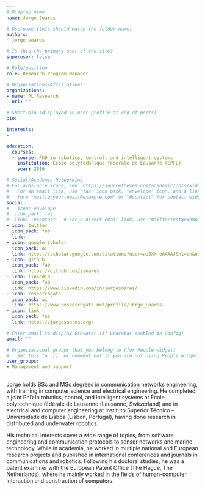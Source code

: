 ```yaml
---
# Display name
name: Jorge Soares

# Username (this should match the folder name)
authors:
- jorge-soares

# Is this the primary user of the site?
superuser: false

# Role/position
role: Research Program Manager

# Organizations/Affiliations
organizations:
- name: PL Research
  url: ""

# Short bio (displayed in user profile at end of posts)
bio:

interests:
-

education:
  courses:
  - course: PhD in robotics, control, and intelligent systems
    institution: École polytechnique fédérale de Lausanne (EPFL)
    year: 2016

# Social/Academic Networking
# For available icons, see: https://sourcethemes.com/academic/docs/widgets/#icons
#   For an email link, use "fas" icon pack, "envelope" icon, and a link in the
#   form "mailto:your-email@example.com" or "#contact" for contact widget.
social:
# - icon: envelope
#  icon_pack: fas
#  link: '#contact'  # For a direct email link, use "mailto:test@example.org".
- icon: twitter
  icon_pack: fab
  link:
- icon: google-scholar
  icon_pack: ai
  link: https://scholar.google.com/citations?user=wU5XX-oAAAAJ&hl=en&oi=sra
- icon: github
  icon_pack: fab
  link: https://github.com/jsoares
- icon: linkedin
  icon_pack: fab
  link: https://www.linkedin.com/in/jorgesoares/
- icon: researchgate
  icon_pack: ai
  link: https://www.researchgate.net/profile/Jorge_Soares
- icon: link
  icon_pack: fas
  link: https://jorgesoares.org/

# Enter email to display Gravatar (if Gravatar enabled in Config)
email: ""

# Organizational groups that you belong to (for People widget)
#   Set this to `[]` or comment out if you are not using People widget.  
user_groups:
- Management and support
---
```


Jorge holds BSc and MSc degrees in communication networks engineering, with training in computer science and electrical engineering. He completed a joint PhD in robotics, control, and intelligent systems at École polytechnique fédérale de Lausanne (Lausanne, Switzerland) and in electrical and computer engineering at Instituto Superior Técnico – Universidade de Lisboa (Lisbon, Portugal), having done research in distributed and underwater robotics.

His technical interests cover a wide range of topics, from software engineering and communication protocols to sensor networks and marine technology. While in academia, he worked in multiple national and European research projects and published in international conferences and journals in communications and robotics. Following his doctoral studies, he was a patent examiner with the European Patent Office (The Hague, The Netherlands), where he mainly worked in the fields of human-computer interaction and construction of computers.
